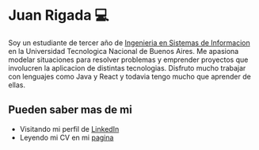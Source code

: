 # Juan Rigada :computer:

Soy un estudiante de tercer año de <a href="http://www.sistemas.frba.utn.edu.ar/"> Ingenieria en Sistemas de Informacion</a> en la Universidad Tecnologica Nacional de Buenos Aires. Me apasiona modelar situaciones para resolver problemas y emprender proyectos que involucren la aplicacion de distintas tecnologias. Disfruto mucho trabajar con lenguajes como Java y React y todavia tengo mucho que aprender de ellas. 

## Pueden saber mas de mi 
- Visitando mi perfil de <a href="https://www.linkedin.com/in/juan-rigada-848952194">LinkedIn</a>
- Leyendo mi CV en mi <a href="https://jrigada.github.io/online-cv/">pagina</a>
